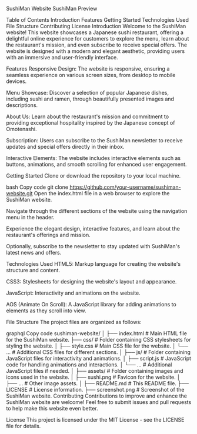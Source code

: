 SushiMan Website
SushiMan Preview

Table of Contents
Introduction
Features
Getting Started
Technologies Used
File Structure
Contributing
License
Introduction
Welcome to the SushiMan website! This website showcases a Japanese sushi restaurant, offering a delightful online experience for customers to explore the menu, learn about the restaurant's mission, and even subscribe to receive special offers. The website is designed with a modern and elegant aesthetic, providing users with an immersive and user-friendly interface.

Features
Responsive Design: The website is responsive, ensuring a seamless experience on various screen sizes, from desktop to mobile devices.

Menu Showcase: Discover a selection of popular Japanese dishes, including sushi and ramen, through beautifully presented images and descriptions.

About Us: Learn about the restaurant's mission and commitment to providing exceptional hospitality inspired by the Japanese concept of Omotenashi.

Subscription: Users can subscribe to the SushiMan newsletter to receive updates and special offers directly in their inbox.

Interactive Elements: The website includes interactive elements such as buttons, animations, and smooth scrolling for enhanced user engagement.

Getting Started
Clone or download the repository to your local machine.

bash
Copy code
git clone https://github.com/your-username/sushiman-website.git
Open the index.html file in a web browser to explore the SushiMan website.

Navigate through the different sections of the website using the navigation menu in the header.

Experience the elegant design, interactive features, and learn about the restaurant's offerings and mission.

Optionally, subscribe to the newsletter to stay updated with SushiMan's latest news and offers.

Technologies Used
HTML5: Markup language for creating the website's structure and content.

CSS3: Stylesheets for designing the website's layout and appearance.

JavaScript: Interactivity and animations on the website.

AOS (Animate On Scroll): A JavaScript library for adding animations to elements as they scroll into view.

File Structure
The project files are organized as follows:

graphql
Copy code
sushiman-website/
│
├── index.html            # Main HTML file for the SushiMan website.
├── css/                  # Folder containing CSS stylesheets for styling the website.
│   ├── style.css         # Main CSS file for the website.
│   └── ...               # Additional CSS files for different sections.
│
├── js/                   # Folder containing JavaScript files for interactivity and animations.
│   ├── script.js         # JavaScript code for handling animations and interactions.
│   └── ...               # Additional JavaScript files if needed.
│
├── assets/               # Folder containing images and icons used in the website.
│   ├── sushi.png         # Favicon for the website.
│   ├── ...               # Other image assets.
│
├── README.md             # This README file.
├── LICENSE               # License information.
├── screenshot.png        # Screenshot of the SushiMan website.
Contributing
Contributions to improve and enhance the SushiMan website are welcome! Feel free to submit issues and pull requests to help make this website even better.

License
This project is licensed under the MIT License - see the LICENSE file for details.
